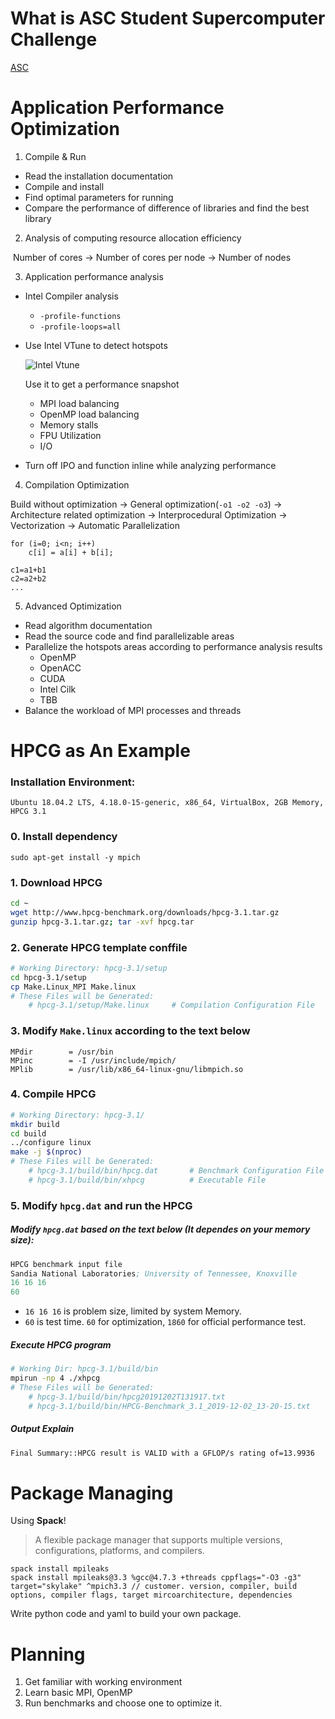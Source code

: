 # What is ASC Student Supercomputer Challenge

[ASC](https://sm.ms/image/TICopzhJyVNOFiw)

# Application Performance Optimization

1. Compile & Run

- Read the installation documentation
- Compile and install
- Find optimal parameters for running
- Compare the performance of difference of libraries and find the best library

2. Analysis of computing resource allocation efficiency

​	Number of cores -> Number of cores per node -> Number of nodes

3. Application performance analysis

- Intel Compiler analysis

  - `-profile-functions`
  - `-profile-loops=all`

- Use Intel VTune to detect hotspots

  ![Intel Vtune](https://i.loli.net/2020/11/19/T3L9eJ7AW5pUC6H.png)

  Use it to get a performance snapshot

  - MPI load balancing
  - OpenMP load balancing
  - Memory stalls
  - FPU Utilization
  - I/O

- Turn off IPO and function inline while analyzing performance

4. Compilation Optimization

Build without optimization -> General optimization(`-o1 -o2 -o3`) -> Architecture related optimization -> Interprocedural Optimization -> Vectorization -> Automatic Parallelization

```
for (i=0; i<n; i++)
    c[i] = a[i] + b[i];
    
c1=a1+b1
c2=a2+b2
...
```

5. Advanced Optimization

- Read algorithm documentation
- Read the source code and find parallelizable areas
- Parallelize the hotspots areas according to performance analysis results
  - OpenMP
  - OpenACC
  - CUDA
  - Intel Cilk
  - TBB
- Balance the workload of MPI processes and threads

# HPCG as An Example

### Installation Environment:

    Ubuntu 18.04.2 LTS, 4.18.0-15-generic, x86_64, VirtualBox, 2GB Memory, HPCG 3.1

### 0. Install dependency

    sudo apt-get install -y mpich

### 1. Download HPCG
```bash
cd ~
wget http://www.hpcg-benchmark.org/downloads/hpcg-3.1.tar.gz
gunzip hpcg-3.1.tar.gz; tar -xvf hpcg.tar
```

### 2. Generate HPCG template conffile
```bash
# Working Directory: hpcg-3.1/setup
cd hpcg-3.1/setup
cp Make.Linux_MPI Make.linux
# These Files will be Generated:
	# hpcg-3.1/setup/Make.linux		# Compilation Configuration File
```

### 3. Modify `Make.linux` according to the text below

    MPdir        = /usr/bin
    MPinc        = -I /usr/include/mpich/
    MPlib        = /usr/lib/x86_64-linux-gnu/libmpich.so

### 4. Compile HPCG
```bash
# Working Directory: hpcg-3.1/
mkdir build
cd build
../configure linux
make -j $(nproc)
# These Files will be Generated:
	# hpcg-3.1/build/bin/hpcg.dat		# Benchmark Configuration File
	# hpcg-3.1/build/bin/xhpcg			# Executable File
```


### 5. Modify `hpcg.dat` and run the HPCG

##### Modify `hpcg.dat` based on the text below (It dependes on your memory size):

```s
HPCG benchmark input file
Sandia National Laboratories; University of Tennessee, Knoxville
16 16 16
60
```
* `16 16 16` is problem size, limited by system Memory.
* `60` is test time. `60` for optimization, `1860` for official performance test.

##### Execute HPCG program

```bash
# Working Dir: hpcg-3.1/build/bin
mpirun -np 4 ./xhpcg
# These Files will be Generated:
	# hpcg-3.1/build/bin/hpcg20191202T131917.txt
	# hpcg-3.1/build/bin/HPCG-Benchmark_3.1_2019-12-02_13-20-15.txt
```

##### Output Explain

```bash
Final Summary::HPCG result is VALID with a GFLOP/s rating of=13.9936
```

# Package Managing

Using **Spack**! 

>  A flexible package manager that supports multiple versions, configurations, platforms, and compilers.

```shell
spack install mpileaks
spack install mpileaks@3.3 %gcc@4.7.3 +threads cppflags="-O3 -g3" target="skylake" ^mpich3.3 // customer. version, compiler, build options, compiler flags, target mircoarchitecture, dependencies
```

Write python code and yaml to build your own package.

# Planning

1. Get familiar with working environment
2. Learn basic MPI, OpenMP
3. Run benchmarks and choose one to optimize it.

